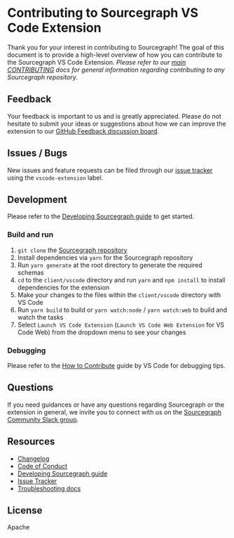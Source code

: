 # Contributing to Sourcegraph VS Code Extension

Thank you for your interest in contributing to Sourcegraph!
The goal of this document is to provide a high-level overview of how you can contribute to the Sourcegraph VS Code Extension.
_Please refer to our [main CONTRIBUTING](https://github.com/sourcegraph/sourcegraph/blob/main/CONTRIBUTING.md) docs for general information regarding contributing to any Sourcegraph repository._

## Feedback

Your feedback is important to us and is greatly appreciated. Please do not hesitate to submit your ideas or suggestions about how we can improve the extension to our [GitHub Feedback discussion board](https://github.com/sourcegraph/sourcegraph/discussions/categories/feedback).

## Issues / Bugs

New issues and feature requests can be filed through our [issue tracker](https://github.com/sourcegraph/sourcegraph/issues/new/choose) using the `vscode-extension` label.

## Development

Please refer to the [Developing Sourcegraph guide](https://docs.sourcegraph.com/dev) to get started.

### Build and run

1. `git clone` the [Sourcegraph repository](https://github.com/sourcegraph/sourcegraph)
1. Install dependencies via `yarn` for the Sourcegraph repository
1. Run `yarn generate` at the root directory to generate the required schemas
1. `cd` to the `client/vscode` directory and run `yarn` and `npm install` to install dependencies for the extension
1. Make your changes to the files within the `client/vscode` directory with VS Code
1. Run `yarn build` to build or `yarn watch:node` / `yarn watch:web` to build and watch the tasks
1. Select `Launch VS Code Extension` (`Launch VS Code Web Extension` for VS Code Web) from the dropdown menu to see your changes

### Debugging

Please refer to the [How to Contribute](https://github.com/microsoft/vscode/wiki/How-to-Contribute#debugging) guide by VS Code for debugging tips.

## Questions

If you need guidances or have any questions regarding Sourcegraph or the extension in general, we invite you to connect with us on the [Sourcegraph Community Slack group](https://about.sourcegraph.com/community).

## Resources

- [Changelog](https://marketplace.visualstudio.com/items/sourcegraph.sourcegraph/changelog)
- [Code of Conduct](https://handbook.sourcegraph.com/company-info-and-process/community/code_of_conduct/)
- [Developing Sourcegraph guide](https://docs.sourcegraph.com/dev)
- [Issue Tracker](https://github.com/sourcegraph/sourcegraph/labels/vscode-extension)
- [Troubleshooting docs](https://docs.sourcegraph.com/admin/how-to/troubleshoot-sg-extension#vs-code-extension)

## License

Apache
